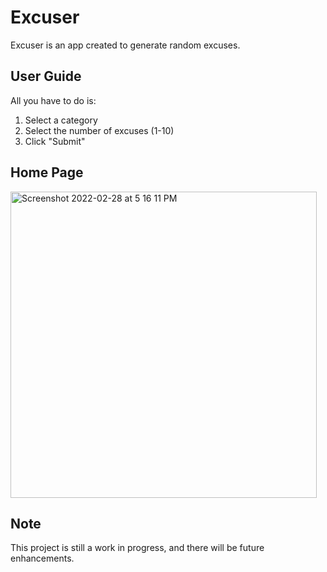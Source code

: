# Excuser

Excuser is an app created to generate random excuses.

## User Guide

All you have to do is:
1. Select a category
2. Select the number of excuses (1-10)
3. Click "Submit"

## Home Page

<img width="490" alt="Screenshot 2022-02-28 at 5 16 11 PM" src="https://user-images.githubusercontent.com/77873928/155956649-9504ab5d-d40c-4831-b777-12bc77d791d0.png">


## Note

This project is still a work in progress, and there will be future enhancements.
